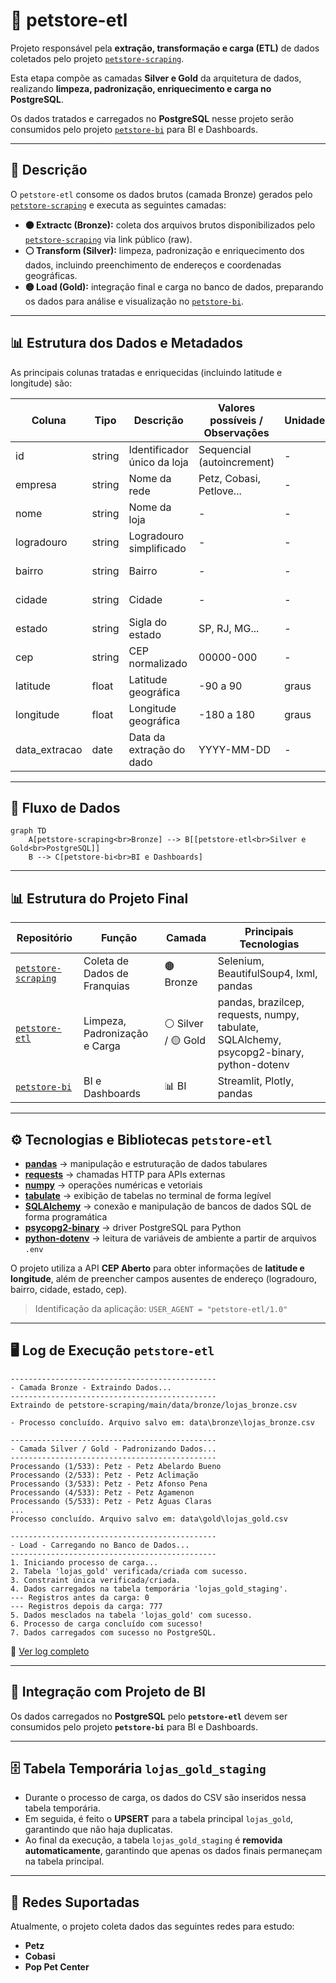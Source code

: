 # 🐾 petstore-etl

Projeto responsável pela **extração, transformação e carga (ETL)** de dados coletados pelo projeto [`petstore-scraping`](https://github.com/rafa-trindade/petstore-scraping).  

Esta etapa compõe as camadas **Silver e Gold** da arquitetura de dados, realizando **limpeza, padronização, enriquecimento e carga no PostgreSQL**.

Os dados tratados e carregados no **PostgreSQL** nesse projeto serão consumidos pelo projeto [`petstore-bi`](https://github.com/rafa-trindade/petstore-bi) para BI e Dashboards.

---

## 📌 Descrição

O `petstore-etl` consome os dados brutos (camada Bronze) gerados pelo [`petstore-scraping`](https://github.com/rafa-trindade/petstore-scraping) e executa as seguintes camadas:

* **🟤 Extractc (Bronze):** coleta dos arquivos brutos disponibilizados pelo [`petstore-scraping`](https://github.com/rafa-trindade/petstore-scraping) via link público (raw).  
* **⚪ Transform (Silver):** limpeza, padronização e enriquecimento dos dados, incluindo preenchimento de endereços e coordenadas geográficas.
* **🟡 Load (Gold):** integração final e carga no banco de dados, preparando os dados para análise e visualização no [`petstore-bi`](https://github.com/rafa-trindade/petstore-bi).

---

## 📊 Estrutura dos Dados e Metadados

As principais colunas tratadas e enriquecidas (incluindo latitude e longitude) são:

| Coluna        | Tipo   | Descrição                   | Valores possíveis / Observações | Unidade | Camada          | Origem       | Última Atualização |
| ------------- | ------ | --------------------------- | ------------------------------- | ------- | --------------- | ------------ | ------------------ |
| id            | string | Identificador único da loja | Sequencial (autoincrement)      | -       | Silver / Gold   | petstore-etl | 2025-10-06         |
| empresa       | string | Nome da rede                | Petz, Cobasi, Petlove...        | -       | Silver / Gold   | petstore-etl | 2025-10-06         |
| nome          | string | Nome da loja                | -                               | -       | Silver / Gold   | petstore-etl | 2025-10-06         |
| logradouro    | string | Logradouro simplificado     | -                               | -       | Silver / Gold   | petstore-etl | 2025-10-06         |
| bairro        | string | Bairro                      | -                               | -       | Silver / Gold   | petstore-etl | 2025-10-06         |
| cidade        | string | Cidade                      | -                               | -       | Silver / Gold   | petstore-etl | 2025-10-06         |
| estado        | string | Sigla do estado             | SP, RJ, MG...                   | -       | Silver / Gold   | petstore-etl | 2025-10-06         |
| cep           | string | CEP normalizado             | 00000-000                       | -       | Silver / Gold   | petstore-etl | 2025-10-06         |
| latitude      | float  | Latitude geográfica         | -90 a 90                        | graus   | Silver / Gold   | petstore-etl | 2025-10-06         |
| longitude     | float  | Longitude geográfica        | -180 a 180                      | graus   | Silver / Gold   | petstore-etl | 2025-10-06         |
| data_extracao | date   | Data da extração do dado    | YYYY-MM-DD                      | -       | Silver / Gold   | petstore-etl | 2025-10-06         |

---

## 🧩 Fluxo de Dados

```mermaid
graph TD
    A[petstore-scraping<br>Bronze] --> B[[petstore-etl<br>Silver e Gold<br>PostgreSQL]]
    B --> C[petstore-bi<br>BI e Dashboards]
```

---

## 📊 Estrutura do Projeto Final

| Repositório | Função | Camada | Principais Tecnologias |
| ----------------- | ----------------------------- | ------------------ | -------------------------------------- |
| [`petstore-scraping`](https://github.com/rafa-trindade/petstore-scraping) | Coleta de Dados de Franquias | 🟤 Bronze | Selenium, BeautifulSoup4, lxml, pandas |
| [`petstore-etl`](https://github.com/rafa-trindade/petstore-etl) | Limpeza, Padronização e Carga | ⚪ Silver / 🟡 Gold | pandas, brazilcep, requests, numpy, tabulate, SQLAlchemy, psycopg2-binary, python-dotenv |
| [`petstore-bi`](https://github.com/rafa-trindade/petstore-bi) | BI e Dashboards | 📊 BI | Streamlit, Plotly, pandas |

---

## ⚙️ Tecnologias e Bibliotecas `petstore-etl`

* [**pandas**](https://pypi.org/project/pandas/) → manipulação e estruturação de dados tabulares  
* [**requests**](https://pypi.org/project/requests/) → chamadas HTTP para APIs externas  
* [**numpy**](https://pypi.org/project/numpy/) → operações numéricas e vetoriais  
* [**tabulate**](https://pypi.org/project/tabulate/) → exibição de tabelas no terminal de forma legível  
* [**SQLAlchemy**](https://pypi.org/project/SQLAlchemy/) → conexão e manipulação de bancos de dados SQL de forma programática  
* [**psycopg2-binary**](https://pypi.org/project/psycopg2-binary/) → driver PostgreSQL para Python  
* [**python-dotenv**](https://pypi.org/project/python-dotenv/) → leitura de variáveis de ambiente a partir de arquivos `.env`


O projeto utiliza a API **CEP Aberto** para obter informações de **latitude e longitude**, além de preencher campos ausentes de endereço (logradouro, bairro, cidade, estado, cep).

> Identificação da aplicação: `USER_AGENT = "petstore-etl/1.0"`

---

## 🖥️ Log de Execução `petstore-etl`

```text
----------------------------------------------
- Camada Bronze - Extraindo Dados...
----------------------------------------------
Extraindo de petstore-scraping/main/data/bronze/lojas_bronze.csv

- Processo concluído. Arquivo salvo em: data\bronze\lojas_bronze.csv

----------------------------------------------
- Camada Silver / Gold - Padronizando Dados...
----------------------------------------------
Processando (1/533): Petz - Petz Abelardo Bueno
Processando (2/533): Petz - Petz Aclimação
Processando (3/533): Petz - Petz Afonso Pena
Processando (4/533): Petz - Petz Agamenon
Processando (5/533): Petz - Petz Águas Claras
...
Processo concluído. Arquivo salvo em: data\gold\lojas_gold.csv

----------------------------------------------
- Load - Carregando no Banco de Dados...
----------------------------------------------
1. Iniciando processo de carga...
2. Tabela 'lojas_gold' verificada/criada com sucesso.
3. Constraint única verificada/criada.
4. Dados carregados na tabela temporária 'lojas_gold_staging'.
--- Registros antes da carga: 0
--- Registros depois da carga: 777
5. Dados mesclados na tabela 'lojas_gold' com sucesso.
6. Processo de carga concluído com sucesso!
7. Dados carregados com sucesso no PostgreSQL.
```
🔗 [Ver log completo](https://raw.githubusercontent.com/rafa-trindade/petstore-etl/refs/heads/main/logs/log.txt)

---

## 🔗 Integração com Projeto de BI

Os dados carregados no **PostgreSQL** pelo **`petstore-etl`** devem ser consumidos pelo projeto **`petstore-bi`** para BI e Dashboards.

---

## 🗄️ Tabela Temporária `lojas_gold_staging`

- Durante o processo de carga, os dados do CSV são inseridos nessa tabela temporária.  
- Em seguida, é feito o **UPSERT** para a tabela principal `lojas_gold`, garantindo que não haja duplicatas.  
- Ao final da execução, a tabela `lojas_gold_staging` é **removida automaticamente**, garantindo que apenas os dados finais permaneçam na tabela principal.

---

## 🏪 Redes Suportadas

Atualmente, o projeto coleta dados das seguintes redes para estudo:

* **Petz**
* **Cobasi**
* **Pop Pet Center**